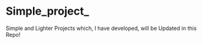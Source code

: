 ﻿# Simple_project_
Simple and Lighter Projects which, I have developed, will be Updated in this Repo!
